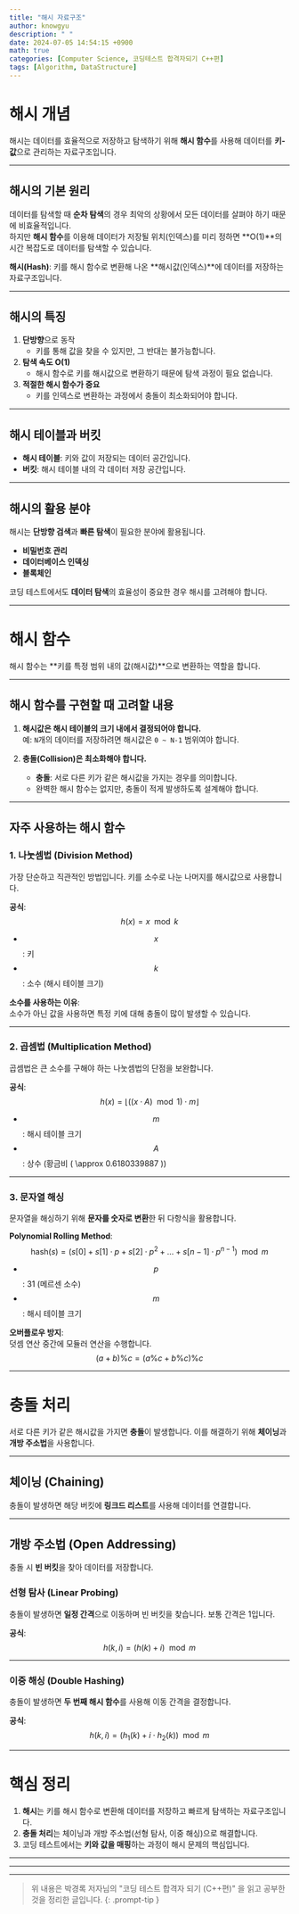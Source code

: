 ```yaml
---
title: "해시 자료구조"
author: knowgyu
description: " "
date: 2024-07-05 14:54:15 +0900
math: true
categories: [Computer Science, 코딩테스트 합격자되기 C++편]
tags: [Algorithm, DataStructure]
---
```


# 해시 개념

해시는 데이터를 효율적으로 저장하고 탐색하기 위해 **해시 함수**를 사용해 데이터를 **키-값**으로 관리하는 자료구조입니다.  

---

## 해시의 기본 원리

데이터를 탐색할 때 **순차 탐색**의 경우 최악의 상황에서 모든 데이터를 살펴야 하기 때문에 비효율적입니다.  
하지만 **해시 함수**를 이용해 데이터가 저장될 위치(인덱스)를 미리 정하면 **O(1)**의 시간 복잡도로 데이터를 탐색할 수 있습니다.

**해시(Hash)**: 키를 해시 함수로 변환해 나온 **해시값(인덱스)**에 데이터를 저장하는 자료구조입니다.

---

## 해시의 특징

1. **단방향**으로 동작  
   - 키를 통해 값을 찾을 수 있지만, 그 반대는 불가능합니다.  
2. **탐색 속도 O(1)**  
   - 해시 함수로 키를 해시값으로 변환하기 때문에 탐색 과정이 필요 없습니다.  
3. **적절한 해시 함수가 중요**  
   - 키를 인덱스로 변환하는 과정에서 충돌이 최소화되어야 합니다.

---

## 해시 테이블과 버킷

- **해시 테이블**: 키와 값이 저장되는 데이터 공간입니다.  
- **버킷**: 해시 테이블 내의 각 데이터 저장 공간입니다.

---

## 해시의 활용 분야

해시는 **단방향 검색**과 **빠른 탐색**이 필요한 분야에 활용됩니다.  

- **비밀번호 관리**  
- **데이터베이스 인덱싱**  
- **블록체인**  

코딩 테스트에서도 **데이터 탐색**의 효율성이 중요한 경우 해시를 고려해야 합니다.

---

# 해시 함수

해시 함수는 **키를 특정 범위 내의 값(해시값)**으로 변환하는 역할을 합니다.

---

## 해시 함수를 구현할 때 고려할 내용

1. **해시값은 해시 테이블의 크기 내에서 결정되어야 합니다.**  
   예: `N`개의 데이터를 저장하려면 해시값은 `0 ~ N-1` 범위여야 합니다.  

2. **충돌(Collision)은 최소화해야 합니다.**  
   - **충돌**: 서로 다른 키가 같은 해시값을 가지는 경우를 의미합니다.  
   - 완벽한 해시 함수는 없지만, 충돌이 적게 발생하도록 설계해야 합니다.

---

## 자주 사용하는 해시 함수

### 1. 나눗셈법 (Division Method)

가장 단순하고 직관적인 방법입니다. 키를 소수로 나눈 나머지를 해시값으로 사용합니다.

**공식**:  
$$
h(x) = x \mod k
$$

- $$ x $$ : 키  
- $$ k $$ : 소수 (해시 테이블 크기)  

**소수를 사용하는 이유**:  
소수가 아닌 값을 사용하면 특정 키에 대해 충돌이 많이 발생할 수 있습니다.

---

### 2. 곱셈법 (Multiplication Method)

곱셈법은 큰 소수를 구해야 하는 나눗셈법의 단점을 보완합니다.

**공식**:  
$$
h(x) = \lfloor ((x \cdot A) \mod 1) \cdot m \rfloor
$$

- $$ m $$ : 해시 테이블 크기  
- $$ A $$ : 상수 (황금비 \( \approx 0.6180339887 \))  

---

### 3. 문자열 해싱

문자열을 해싱하기 위해 **문자를 숫자로 변환**한 뒤 다항식을 활용합니다.

**Polynomial Rolling Method**:  
$$
\text{hash}(s) = (s[0] + s[1] \cdot p + s[2] \cdot p^2 + \dots + s[n-1] \cdot p^{n-1}) \mod m
$$

- $$ p $$ : 31 (메르센 소수)  
- $$ m $$ : 해시 테이블 크기  

**오버플로우 방지**:  
덧셈 연산 중간에 모듈러 연산을 수행합니다.  
$$
(a + b) \% c = (a \% c + b \% c) \% c
$$

---

# 충돌 처리

서로 다른 키가 같은 해시값을 가지면 **충돌**이 발생합니다. 이를 해결하기 위해 **체이닝**과 **개방 주소법**을 사용합니다.

---

## 체이닝 (Chaining)

충돌이 발생하면 해당 버킷에 **링크드 리스트**를 사용해 데이터를 연결합니다.

---

## 개방 주소법 (Open Addressing)

충돌 시 **빈 버킷**을 찾아 데이터를 저장합니다.

### 선형 탐사 (Linear Probing)

충돌이 발생하면 **일정 간격**으로 이동하며 빈 버킷을 찾습니다. 보통 간격은 1입니다.

**공식**:  
$$
h(k, i) = (h(k) + i) \mod m
$$

---

### 이중 해싱 (Double Hashing)

충돌이 발생하면 **두 번째 해시 함수**를 사용해 이동 간격을 결정합니다.

**공식**:  
$$
h(k, i) = (h_1(k) + i \cdot h_2(k)) \mod m
$$

---

# 핵심 정리

1. **해시**는 키를 해시 함수로 변환해 데이터를 저장하고 빠르게 탐색하는 자료구조입니다.  
2. **충돌 처리**는 체이닝과 개방 주소법(선형 탐사, 이중 해싱)으로 해결합니다.  
3. 코딩 테스트에서는 **키와 값을 매핑**하는 과정이 해시 문제의 핵심입니다.

---
---
---
> 위 내용은 박경록 저자님의 "코딩 테스트 합격자 되기 (C++편)" 을 읽고 공부한 것을 정리한 글입니다.
{: .prompt-tip }
